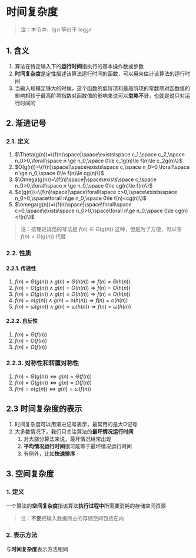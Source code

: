 # 时间复杂度

> 注：本节中，$`\lg n`$ 等价于  $`\log_2 n`$

## 1. 含义

1. 算法在特定输入下的**运行时间**指执行的基本操作数或步数
2. **时间复杂度**是定性描述该算法运行时间的函数，可以用来估计该算法的运行时间
3. 当输入规模足够大的时候，这个函数的低阶项和最高阶项的常数项对函数值的影响相较于最高阶项指数对函数值的影响来说可以**忽略不计**，也就是说只对运行时间的

## 2. 渐进记号

### 2.1. 定义

1. $`\Theta(g(n))=\{f(n)\space|\space\exists\space c_1,\space c_2,\space n_0>0,\forall\space n \ge n_0,\space 0\le c_1g(n)\le f(n)\le c_2g(n)\}`$
2. $`O(g(n))=\{f(n)\space|\space\exists\space c,\space n_0>0,\forall\space n \ge n_0,\space 0\le f(n)\le cg(n)\}`$
3. $`\Omega(g(n))=\{f(n)\space|\space\exists\space c,\space n_0>0,\forall\space n \ge n_0,\space 0\le cg(n)\le f(n)\}`$
4. $`o(g(n))=\{f(n)\space|\space\forall\space c>0,\space\exists\space n_0>0,\space\forall n\ge n_0,\space 0\le f(n)<cg(n)\}`$
5. $`\omega(g(n))=\{f(n)\space|\space\forall\space c>0,\space\exists\space n_0>0,\space\forall n\ge n_0,\space 0\le cg(n)<f(n)\}`$

> 注：按理说规范的写法是 $`f(n)\in O(g(n))`$ 这种，但是为了方便，可以写 $`f(n)=O(g(n))`$ 代替

### 2.2. 性质

#### 2.2.1. 传递性

1. $`f(n)=\Theta(g(n))\wedge g(n)=\Theta(h(n))\Rightarrow f(n)=\Theta(h(n))`$
2. $`f(n)=O(g(n))\wedge g(n)=O(h(n))\Rightarrow f(n)=O(h(n))`$
3. $`f(n)=\Omega(g(n))\wedge g(n)=\Omega(h(n))\Rightarrow f(n)=\Omega(h(n))`$
4. $`f(n)=o(g(n))\wedge g(n)=o(h(n))\Rightarrow f(n)=o(h(n))`$
5. $`f(n)=\omega(g(n))\wedge g(n)=\omega(h(n))\Rightarrow f(n)=\omega(h(n))`$

#### 2.2.2. 自反性

1. $`f(n)=\Theta(f(n))`$
2. $`f(n)=O(f(n))`$
3. $`f(n)=\Omega(f(n))`$

### 2.2.3. 对称性和转置对称性

1. $`f(n)=\Theta(g(n))\Leftrightarrow g(n)=\Theta(f(n))`$
2. $`f(n)=O(g(n))\Leftrightarrow g(n)=\Omega(f(n))`$
3. $`f(n)=o(g(n))\Leftrightarrow g(n)=\omega(f(n))`$

## 2.3 时间复杂度的表示

1. 时间复杂度可以用渐进记号表示，最常用的是大O记号
2. 大多数情况下，我们只关注算法的**最坏情况运行时间**
   1. 对大部分算法来说，最坏情况经常出现
   2. **平均情况运行时间**很可能等于最坏情况运行时间
   3. 有例外，比如**快速排序**

## 3. 空间复杂度

### 1. 定义

一个算法的**空间复杂度**指该算法**执行过程中**所需要消耗的存储空间资源
> 注：**不要**把输入数据所占的存储空间包括在内

### 2. 表示方法

与**时间复杂度**表示方法相同
